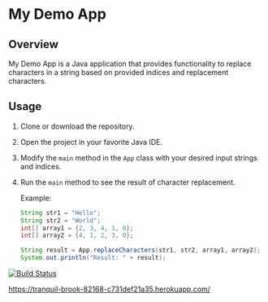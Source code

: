# My Demo App

## Overview
My Demo App is a Java application that provides functionality to replace characters in a string based on provided indices and replacement characters.

## Usage
1. Clone or download the repository.
2. Open the project in your favorite Java IDE.
3. Modify the `main` method in the `App` class with your desired input strings and indices.
4. Run the `main` method to see the result of character replacement.
   
   Example:
   ```java
   String str1 = "Hello";
   String str2 = "World";
   int[] array1 = {2, 3, 4, 1, 0}; 
   int[] array2 = {4, 1, 2, 3, 0}; 

   String result = App.replaceCharacters(str1, str2, array1, array2);
   System.out.println("Result: " + result);

[![Build Status](https://app.travis-ci.com/dataOzk/myDemoApp.svg?token=3grjW2phX7pqFNkLprhN&branch=master)](https://app.travis-ci.com/dataOzk/myDemoApp)

https://tranquil-brook-82168-c731def21a35.herokuapp.com/